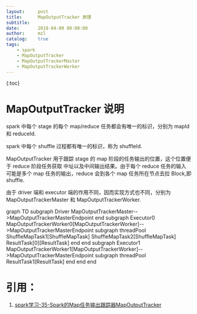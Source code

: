 ```yaml
---
layout:     post
title:      MapOutputTracker 原理
subtitle:   
date:       2018-04-09 00:00:00
author:     mzl
catalog:    true
tags:
    - spark
    - MapOutputTracker
    - MapOutputTrackerMaster
    - MapOutputTrackerWorker
---
```


{:toc}

# MapOutputTracker 说明

spark 中每个 stage 的每个 map/reduce 任务都会有唯一的标识，分别为 mapId 和 reduceId.

spark 中每个 shuffle 过程都有唯一的标识，称为 shuffleId.

MapOutputTracker 用于跟踪 stage 的 map 阶段的任务输出的位置，这个位置便于 reduce 阶段任务获取
中址以及中间输出结果。由于每个 reduce 任务的输入可能是多个 map 任务的输出，reduce 会到各个 map
任务所在节点去拉 Block,即 shuffle.

由于 driver 端和 executor 端的作用不同，因而实现方式也不同，分别为 MapOutputTrackerMaster 和
MapOutputTrackerWorker.

<div class="mermaid">
graph TD
    subgraph Driver
        MapOutputTrackerMaster-->MapOutputTrackerMasterEndpoint
    end
    subgraph Executor0
        MapOutputTrackerWorker0[MapOutputTrackerWorker]-->MapOutputTrackerMasterEndpoint
        subgraph threadPool
            ShuffleMapTask1[ShuffleMapTask]
            ShuffleMapTask2[ShuffleMapTask]
            ResultTask[0][ResultTask]
        end
    end
    subgraph Executor1
        MapOutputTrackerWorker1[MapOutputTrackerWorker]-->MapOutputTrackerMasterEndpoint
        subgraph threadPool
            ResultTask1[ResultTask]
        end
    end
    end
</div>

# 引用：
1. [spark学习-35-Spark的Map任务输出跟踪器MapOutputTracker](https://blog.csdn.net/qq_21383435/article/details/78603123)
